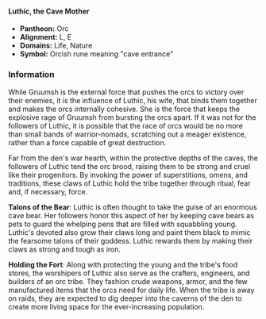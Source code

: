 #### Luthic, the Cave Mother
- **Pantheon:** Orc
- **Alignment:** L, E
- **Domains:** Life, Nature
- **Symbol:** Orcish rune meaning "cave entrance"
### Information

While Gruumsh is the external force that pushes the orcs to victory over their enemies, it is the influence of Luthic, his wife, that binds them together and makes the orcs internally cohesive. She is the force that keeps the explosive rage of Gruumsh from bursting the orcs apart. If it was not for the followers of Luthic, it is possible that the race of orcs would be no more than small bands of warrior-nomads, scratching out a meager existence, rather than a force capable of great destruction.

Far from the den's war hearth, within the protective depths of the caves, the followers of Luthic tend the orc brood, raising them to be strong and cruel like their progenitors. By invoking the power of superstitions, omens, and traditions, these claws of Luthic hold the tribe together through ritual, fear and, if necessary, force.

**Talons of the Bear**: Luthic is often thought to take the guise of an enormous cave bear. Her followers honor this aspect of her by keeping cave bears as pets to guard the whelping pens that are filled with squabbling young. Luthic's devoted also grow their claws long and paint them black to mimic the fearsome talons of their goddess. Luthic rewards them by making their claws as strong and tough as iron.

**Holding the Fort**: Along with protecting the young and the tribe's food stores, the worshipers of Luthic also serve as the crafters, engineers, and builders of an orc tribe. They fashion crude weapons, armor, and the few manufactured items that the orcs need for daily life. When the tribe is away on raids, they are expected to dig deeper into the caverns of the den to create more living space for the ever-increasing population.